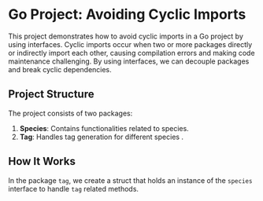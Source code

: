# Go Project: Avoiding Cyclic Imports

This project demonstrates how to avoid cyclic imports in a Go project by using interfaces. Cyclic imports occur when two or more packages directly or indirectly import each other, causing compilation errors and making code maintenance challenging. By using interfaces, we can decouple packages and break cyclic dependencies.

## Project Structure

The project consists of two packages:

1. **Species**: Contains functionalities related to species.
2. **Tag**: Handles tag generation for different species .

## How It Works
In the package `tag`, we create a struct that holds an instance of the `species` interface to handle `tag` related methods.
